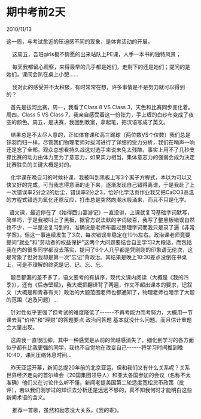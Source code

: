 # 期中考前2天
2010/11/13

这一周，与考试愈近的压迫感不同的现象，是体育活动的开展。

    这周五，吾班girls极不情愿的出来站队上PE课，人手一本书的独特风景；

   
每天我都留心观察，来得最早的几乎都是她们，走剩下的还是她们；提问的是她们，课间会趴在桌上小憩......

   
我对此的感受并不太积极，有时常常在想，许多事情是不是努力就可以得到的？

   首先是拔河比赛，周一，我看了Class 8 VS Class
3，天色和比赛同步变化着。周四，Class 5 VS Class
7，我亲自感受着这一份张力，手上缠的白纱布变成了夜空的颜色。周五，是决赛，我回到教室，拿起笔，把汉语写成了英文。

  
结果总是不太尽人意的，正如体育课和高三踢球（两位数VS个位数）我们总是铩羽而归一样，尽管我们物理老师对拔河进行了详细的受力分析，我们在哨声一响还是忘了全部。观众总想看持久战这对选手来说未免太残酷，事实上用不了几秒支撑比赛的动力由体力变为了意志力，如果实力相当，集体意志力的强弱会成为决定比赛胜负的关键大概是对的。

  
化学课在晚自习的时候补课，我被叫到黑板上写3个离子方程式，本以为可以又快又好的完成，可当我志得意满的走下来，逐渐发现自己错得离谱，于是我赴了上一次错误率2分之2的后尘，错误率2分之3，恰好化学活页作业我又把CaCO3高温的方程式错选为氧化还原反应，打击总是突然向潮水般涌来，而且不只是化学。

 
语文课，最近停在了《始得西山宴游记》一直没讲，上课就复习基础字词默写，简单吗，于是我被叫上了黑板，据官方说法默的字词破百，我写了整黑板错误自然也不少，一半是没复习到的，准确说是老师布置过整理字词而我只是录了遍《非常学案》。但这一事连续发生了3次，每次错误率稳定在10％左右。政治课老师竟要提问"就业"和"劳动者的权益保护"这两个大问题要结合自主学习2大段话，而包括我在内的很多同学都没去落实，提问了6个人几乎都是凭刚刚的印象语无伦次，这是常象了但对我却是第一次"忘记"背政治。其结果是晚上10:30差点没倒在书桌上，可是不理解的终究是记、记、忘、忘。

  
题目都漏的差不多了，语文要考的有排序，现代文课内阅读（大概是《我的四季》），还有《后赤壁赋》，我大概把翻译背了两遍，作文不超出课本的要求，记叙文（大概是和青春有关）政治的大题范围老师也都通知了，物理老师也暗示了大题的范围（追及问题）...

  
针对性似乎更强了但考试的难度降低了------不再考能力而考努力，大概用一节课去背"价格"和"理财"的答题要点
政治问答题 基本就没什么问题。而且估计重题会大量出现。

  
这周我一直很压抑，其中一种感觉是从前的优越感消失了，细化到学习的各方面似乎都有比我更强的同学，我也不自觉地在改变自己------将学习时间推到晚10:40，课间压缩休息时间...

  
昨天亚运开幕，新闻总提20年前的北京亚运，但和我们又有什么关系呢？关系世界经济走向的首尔峰会（20国集团领导人）和亚太各国参加的会议（名称不太准确）他们又在讨论什么听不懂，新闻老提美国第二轮适度宽松货币政策（批评），若以我们刚学过的知识去分析还是远远不够的，真不知我何时才能明白这些新闻术语的含义。

    推荐一首歌，虽然和励志没大关系。《我的乖》。
